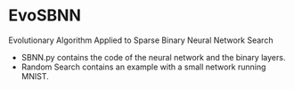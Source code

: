 # EvoSBNN
Evolutionary Algorithm Applied to Sparse Binary Neural Network Search

+ SBNN.py contains the code of the neural network and the binary layers.
+ Random Search contains an example with a small network running MNIST.
